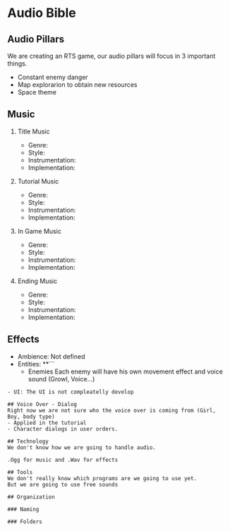 # Audio Bible

## Audio Pillars
We are creating an RTS game, our audio pillars will focus in 3 important things.
- Constant enemy danger
- Map explorarion to obtain new resources
- Space theme 

## Music
1. Title Music

    - Genre:
    - Style:
    - Instrumentation:
    - Implementation:
 
2. Tutorial Music
    - Genre:
    - Style:
    - Instrumentation:
    - Implementation:
  
 3. In Game Music
    - Genre:
    - Style:
    - Instrumentation:
    - Implementation:
  
 4. Ending Music
    - Genre:
    - Style:
    - Instrumentation:
    - Implementation:

## Effects
- Ambience: Not defined
- Entities:
**```
  - Enemies 
  Each enemy will have his own movement effect and voice sound (Growl, Voice...) 
```**
- UI: The UI is not compleatelly develop

## Voice Over - Dialog
Right now we are not sure who the voice over is coming from (Girl, Boy, body type)
- Applied in the tutorial 
- Character dialogs in user orders.

## Technology
We don't know how we are going to handle audio.

.Ogg for music and .Wav for effects 

## Tools
We don't really know which programs are we going to use yet.
But we are going to use free sounds

## Organization

### Naming

### Folders

